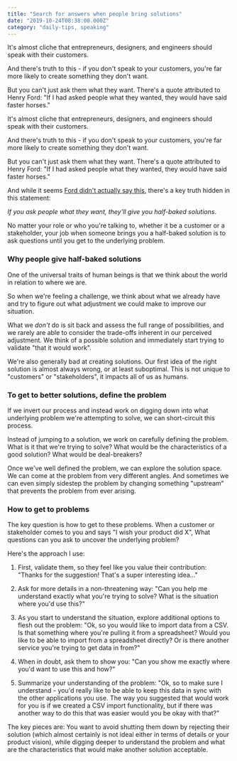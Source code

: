 ```yaml
---
title: "Search for answers when people bring solutions"
date: "2019-10-24T08:38:00.000Z"
category: "daily-tips, speaking"
---
```


It's almost cliche that entrepreneurs, designers, and engineers should speak with their customers.

And there's truth to this - if you don't speak to your customers, you're far more likely to create something they don't want.

But you can't just ask them what they want. There's a quote attributed to Henry Ford: "If I had asked people what they wanted, they would have said faster horses."

<!-- more --> 
It's almost cliche that entrepreneurs, designers, and engineers should speak with their customers.

And there's truth to this - if you don't speak to your customers, you're far more likely to create something they don't want.

But you can't just ask them what they want. There's a quote attributed to Henry Ford: "If I had asked people what they wanted, they would have said faster horses."

And while it seems [Ford didn't actually say this](https://hbr.org/2011/08/henry-ford-never-said-the-fast), there's a key truth hidden in this statement:

*If you ask people what they want, they'll give you half-baked solutions*.

No matter your role or who you're talking to, whether it be a customer or a stakeholder, your job when someone brings you a half-baked solution is to ask questions until you get to the underlying problem.

### Why people give half-baked solutions

One of the universal traits of human beings is that we think about the world in relation to where we are.

So when we're feeling a challenge, we think about what we already have and try to figure out what adjustment we could make to improve our situation.

What we *don't* do is sit back and assess the full range of possibilities, and we rarely are able to consider the trade-offs inherent in our perceived adjustment. We think of a possible solution and immediately start trying to validate "that it would work".

We're also generally bad at creating solutions. Our first idea of the right solution is almost always wrong, or at least suboptimal.
This is not unique to "customers" or "stakeholders", it impacts all of us as humans.

### To get to better solutions, define the problem

If we invert our process and instead work on digging down into what underlying problem we're attempting to solve, we can short-circuit this process.

Instead of jumping to a solution, we work on carefully defining the problem. What is it that we're trying to solve? What would be the characteristics of a good solution? What would be deal-breakers?

Once we've well defined the problem, we can explore the solution space. We can come at the problem from very different angles. And sometimes we can even simply sidestep the problem by changing something "upstream" that prevents the problem from ever arising.

### How to get to problems

The key question is how to get to these problems. When a customer or stakeholder comes to you and says "I wish your product did X", What questions can you ask to uncover the underlying problem?

Here's the approach I use:

1. First, validate them, so they feel like you value their contribution: "Thanks for the suggestion! That's a super interesting idea..."

2. Ask for more details in a non-threatening way: "Can you help me understand exactly what you're trying to solve? What is the situation where you'd use this?"

3. As you start to understand the situation, explore additional options to flesh out the problem: "Ok, so you would like to import data from a CSV. Is that something where you're pulling it from a spreadsheet? Would you like to be able to import from a spreadsheet directly? Or is there another service you're trying to get data in from?"

4. When in doubt, ask them to show you: "Can you show me exactly where you'd want to use this and how?"

5. Summarize your understanding of the problem: "Ok, so to make sure I understand - you'd really like to be able to keep this data in sync with the other applications you use. The way you suggested that would work for you is if we created a CSV import functionality, but if there was another way to do this that was easier would you be okay with that?"

The key pieces are: You want to avoid shutting them down by rejecting their solution (which almost certainly is not ideal either in terms of details or your product vision), while digging deeper to understand the problem and what are the characteristics that would make another solution acceptable.

